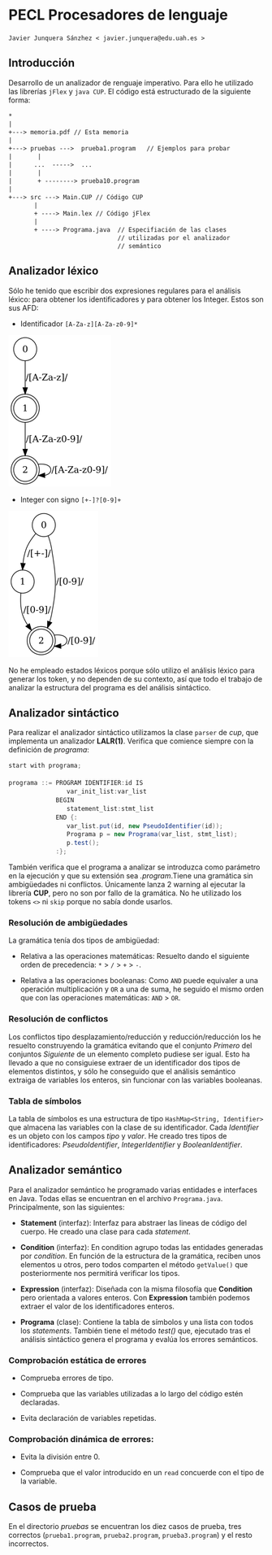 # PECL Procesadores de lenguaje

`Javier Junquera Sánzhez < javier.junquera@edu.uah.es >`

## Introducción

Desarrollo de un analizador de renguaje imperativo. Para ello he utilizado las librerías `jFlex` y `java CUP`. El código está estructurado de la siguiente forma:

```
*
|
+---> memoria.pdf // Esta memoria
|
+---> pruebas --->  prueba1.program   // Ejemplos para probar
|       |
|      ...  ----->  ...
|       |
|       + --------> prueba10.program
|
+---> src ---> Main.CUP // Código CUP
       |
       + ----> Main.lex // Código jFlex
       |
       + ----> Programa.java  // Especifiación de las clases      
                              // utilizadas por el analizador
                              // semántico
```

## Analizador léxico

Sólo he tenido que escribir dos expresiones regulares para el análisis léxico: para obtener los identificadores y para obtener los Integer. Estos son sus AFD:

- Identificador     `[A-Za-z][A-Za-z0-9]*`

![AFD ID](identifier_afd.png)

- Integer con signo `[+-]?[0-9]+`

![AFD INT](integer_afd.png)


No he empleado estados léxicos porque sólo utilizo el análisis léxico para generar los token, y no dependen de su contexto, así que todo el trabajo de analizar la estructura del programa es del análisis sintáctico.

## Analizador sintáctico

Para realizar el analizador sintáctico utilizamos la clase `parser` de *cup*, que implementa un analizador **LALR(1)**. Verifica que comience siempre con la definición de *programa*:

``` java
start with programa;

programa ::= PROGRAM IDENTIFIER:id IS
                var_init_list:var_list
             BEGIN
                statement_list:stmt_list
             END {:
                var_list.put(id, new PseudoIdentifier(id));
                Programa p = new Programa(var_list, stmt_list);
                p.test();
             :};
```

También verifica que el programa a analizar se introduzca como parámetro en la ejecución y que su extensión sea *.program*.Tiene una gramática sin ambigüedades ni conflictos. Únicamente lanza 2 warning al ejecutar la librería **CUP**, pero no son por fallo de la gramática. No he utilizado los tokens `<>` ni `skip` porque no sabía donde usarlos.

### Resolución de ambigüedades

La gramática tenía dos tipos de ambigüedad:

- Relativa a las operaciones matemáticas: Resuelto dando el siguiente orden de precedencia: `*` > `/` > `+` > `-`.

- Relativa a las operaciones booleanas: Como `AND` puede equivaler a una operación multiplicación y `OR` a una de suma, he seguido el mismo orden que con las operaciones matemáticas: `AND` > `OR`.

### Resolución de conflictos

Los conflictos tipo desplazamiento/reducción y reducción/reducción los he resuelto construyendo la gramática evitando que el conjunto *Primero* del conjuntos *Siguiente* de un elemento completo pudiese ser igual. Esto ha llevado a que no consiguiese extraer de un identificador dos tipos de elementos distintos, y sólo he conseguido que el análisis semántico extraiga de variables los enteros, sin funcionar con las variables booleanas.


### Tabla de símbolos

La tabla de símbolos es una estructura de tipo `HashMap<String, Identifier>` que almacena las variables con la clase de su identificador. Cada *Identifier* es un objeto con los campos *tipo* y *valor*. He creado tres tipos de identificadores: *PseudoIdentifier*, *IntegerIdentifier* y *BooleanIdentifier*.

## Analizador semántico

Para el analizador semántico he programado varias entidades e interfaces en Java. Todas ellas se encuentran en el archivo `Programa.java`. Principalmente, son las siguientes:

- **Statement** (interfaz): Interfaz para abstraer las lineas de código del cuerpo. He creado una clase para cada *statement*.

- **Condition** (interfaz): En condition agrupo todas las entidades generadas por *condition*. En función de la estructura de la gramática, reciben unos elementos u otros, pero todos comparten el método `getValue()` que posteriormente nos permitirá verificar los tipos.

- **Expression** (interfaz): Diseñada con la misma filosofía que **Condition** pero orientada a valores enteros. Con **Expression** también podemos extraer el valor de los identificadores enteros.

- **Programa** (clase): Contiene la tabla de símbolos y una lista con todos los *statements*. También tiene el método *test()* que, ejecutado tras el análisis sintáctico genera el programa y evalúa los errores semánticos.

### Comprobación estática de errores

- Comprueba errores de tipo.

- Comprueba que las variables utilizadas a lo largo del código estén declaradas.

- Evita declaración de variables repetidas.

### Comprobación dinámica de errores:

- Evita la división entre 0.

- Comprueba que el valor introducido en un `read` concuerde con el tipo de la variable.

## Casos de prueba

En el directorio *pruebas* se encuentran los diez casos de prueba, tres correctos (`prueba1.program`, `prueba2.program`, `prueba3.program`) y el resto incorrectos.
